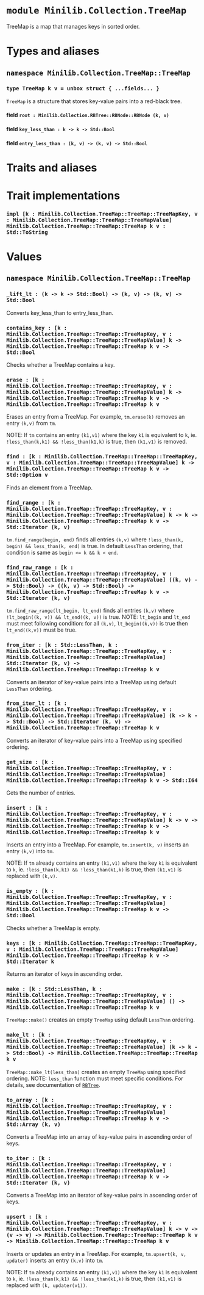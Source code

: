 # `module Minilib.Collection.TreeMap`

TreeMap is a map that manages keys in sorted order.

# Types and aliases

## `namespace Minilib.Collection.TreeMap::TreeMap`

### `type TreeMap k v = unbox struct { ...fields... }`

`TreeMap` is a structure that stores key-value pairs into a red-black tree.

#### field `root : Minilib.Collection.RBTree::RBNode::RBNode (k, v)`

#### field `key_less_than : k -> k -> Std::Bool`

#### field `entry_less_than : (k, v) -> (k, v) -> Std::Bool`

# Traits and aliases

# Trait implementations

### `impl [k : Minilib.Collection.TreeMap::TreeMap::TreeMapKey, v : Minilib.Collection.TreeMap::TreeMap::TreeMapValue] Minilib.Collection.TreeMap::TreeMap::TreeMap k v : Std::ToString`

# Values

## `namespace Minilib.Collection.TreeMap::TreeMap`

### `_lift_lt : (k -> k -> Std::Bool) -> (k, v) -> (k, v) -> Std::Bool`

Converts key_less_than to entry_less_than.

### `contains_key : [k : Minilib.Collection.TreeMap::TreeMap::TreeMapKey, v : Minilib.Collection.TreeMap::TreeMap::TreeMapValue] k -> Minilib.Collection.TreeMap::TreeMap::TreeMap k v -> Std::Bool`

Checks whether a TreeMap contains a key.

### `erase : [k : Minilib.Collection.TreeMap::TreeMap::TreeMapKey, v : Minilib.Collection.TreeMap::TreeMap::TreeMapValue] k -> Minilib.Collection.TreeMap::TreeMap::TreeMap k v -> Minilib.Collection.TreeMap::TreeMap::TreeMap k v`

Erases an entry from a TreeMap.
For example, `tm.erase(k)` removes an entry `(k,v)` from `tm`.

NOTE: If `tm` contains an entry `(k1,v1)`
where the key `k1` is equivalent to `k`,
ie. `!less_than(k,k1) && !less_than(k1,k)` is true,
then `(k1,v1)` is removed.

### `find : [k : Minilib.Collection.TreeMap::TreeMap::TreeMapKey, v : Minilib.Collection.TreeMap::TreeMap::TreeMapValue] k -> Minilib.Collection.TreeMap::TreeMap::TreeMap k v -> Std::Option v`

Finds an element from a TreeMap.

### `find_range : [k : Minilib.Collection.TreeMap::TreeMap::TreeMapKey, v : Minilib.Collection.TreeMap::TreeMap::TreeMapValue] k -> k -> Minilib.Collection.TreeMap::TreeMap::TreeMap k v -> Std::Iterator (k, v)`

`tm.find_range(begin, end)` finds all entries `(k,v)`
where `!less_than(k, begin) && less_than(k, end)` is true.
In default `LessThan` ordering, that condition is same as `begin <= k && k < end`.

### `find_raw_range : [k : Minilib.Collection.TreeMap::TreeMap::TreeMapKey, v : Minilib.Collection.TreeMap::TreeMap::TreeMapValue] ((k, v) -> Std::Bool) -> ((k, v) -> Std::Bool) -> Minilib.Collection.TreeMap::TreeMap::TreeMap k v -> Std::Iterator (k, v)`

`tm.find_raw_range(lt_begin, lt_end)` finds all entries `(k,v)`
where `!lt_begin((k, v)) && lt_end((k, v))` is true.
NOTE: `lt_begin` and `lt_end` must meet following condition:
for all `(k,v)`, `lt_begin((k,v))` is true then `lt_end((k,v))` must be true.

### `from_iter : [k : Std::LessThan, k : Minilib.Collection.TreeMap::TreeMap::TreeMapKey, v : Minilib.Collection.TreeMap::TreeMap::TreeMapValue] Std::Iterator (k, v) -> Minilib.Collection.TreeMap::TreeMap::TreeMap k v`

Converts an iterator of key-value pairs into a TreeMap using default `LessThan` ordering.

### `from_iter_lt : [k : Minilib.Collection.TreeMap::TreeMap::TreeMapKey, v : Minilib.Collection.TreeMap::TreeMap::TreeMapValue] (k -> k -> Std::Bool) -> Std::Iterator (k, v) -> Minilib.Collection.TreeMap::TreeMap::TreeMap k v`

Converts an iterator of key-value pairs into a TreeMap using specified ordering.

### `get_size : [k : Minilib.Collection.TreeMap::TreeMap::TreeMapKey, v : Minilib.Collection.TreeMap::TreeMap::TreeMapValue] Minilib.Collection.TreeMap::TreeMap::TreeMap k v -> Std::I64`

Gets the number of entries.

### `insert : [k : Minilib.Collection.TreeMap::TreeMap::TreeMapKey, v : Minilib.Collection.TreeMap::TreeMap::TreeMapValue] k -> v -> Minilib.Collection.TreeMap::TreeMap::TreeMap k v -> Minilib.Collection.TreeMap::TreeMap::TreeMap k v`

Inserts an entry into a TreeMap.
For example, `tm.insert(k, v)` inserts an entry `(k,v)` into `tm`.

NOTE: If `tm` already contains an entry `(k1,v1)`
where the key `k1` is equivalent to `k`,
ie. `!less_than(k,k1) && !less_than(k1,k)` is true,
then `(k1,v1)` is replaced with `(k,v)`.

### `is_empty : [k : Minilib.Collection.TreeMap::TreeMap::TreeMapKey, v : Minilib.Collection.TreeMap::TreeMap::TreeMapValue] Minilib.Collection.TreeMap::TreeMap::TreeMap k v -> Std::Bool`

Checks whether a TreeMap is empty.

### `keys : [k : Minilib.Collection.TreeMap::TreeMap::TreeMapKey, v : Minilib.Collection.TreeMap::TreeMap::TreeMapValue] Minilib.Collection.TreeMap::TreeMap::TreeMap k v -> Std::Iterator k`

Returns an iterator of keys in ascending order.

### `make : [k : Std::LessThan, k : Minilib.Collection.TreeMap::TreeMap::TreeMapKey, v : Minilib.Collection.TreeMap::TreeMap::TreeMapValue] () -> Minilib.Collection.TreeMap::TreeMap::TreeMap k v`

`TreeMap::make()` creates an empty `TreeMap` using default `LessThan` ordering.

### `make_lt : [k : Minilib.Collection.TreeMap::TreeMap::TreeMapKey, v : Minilib.Collection.TreeMap::TreeMap::TreeMapValue] (k -> k -> Std::Bool) -> Minilib.Collection.TreeMap::TreeMap::TreeMap k v`

`TreeMap::make_lt(less_than)` creates an empty `TreeMap` using specified ordering.
NOTE: `less_than` function must meet specific conditions. For details, see documentation of
[`RBTree`](./rbtree.md).

### `to_array : [k : Minilib.Collection.TreeMap::TreeMap::TreeMapKey, v : Minilib.Collection.TreeMap::TreeMap::TreeMapValue] Minilib.Collection.TreeMap::TreeMap::TreeMap k v -> Std::Array (k, v)`

Converts a TreeMap into an array of key-value pairs in ascending order of keys.

### `to_iter : [k : Minilib.Collection.TreeMap::TreeMap::TreeMapKey, v : Minilib.Collection.TreeMap::TreeMap::TreeMapValue] Minilib.Collection.TreeMap::TreeMap::TreeMap k v -> Std::Iterator (k, v)`

Converts a TreeMap into an iterator of key-value pairs in ascending order of keys.

### `upsert : [k : Minilib.Collection.TreeMap::TreeMap::TreeMapKey, v : Minilib.Collection.TreeMap::TreeMap::TreeMapValue] k -> v -> (v -> v) -> Minilib.Collection.TreeMap::TreeMap::TreeMap k v -> Minilib.Collection.TreeMap::TreeMap::TreeMap k v`

Inserts or updates an entry in a TreeMap.
For example, `tm.upsert(k, v, updater)` inserts an entry `(k,v)` into `tm`.

NOTE: If `tm` already contains an entry `(k1,v1)`
where the key `k1` is equivalent to `k`,
ie. `!less_than(k,k1) && !less_than(k1,k)` is true,
then `(k1,v1)` is replaced with `(k, updater(v1))`.